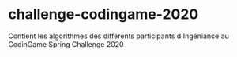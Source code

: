 # challenge-codingame-2020
Contient les algorithmes des différents participants d'Ingéniance au CodinGame Spring Challenge 2020
